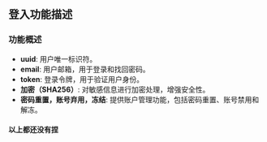 
## 登入功能描述

### 功能概述
- **uuid**: 用户唯一标识符。
- **email**: 用户邮箱，用于登录和找回密码。
- **token**: 登录令牌，用于验证用户身份。
- **加密（SHA256）**: 对敏感信息进行加密处理，增强安全性。
- **密码重置，账号弃用，冻结**: 提供账户管理功能，包括密码重置、账号禁用和解冻。

#### 以上都还没有捏